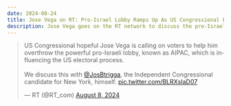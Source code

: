 ```yaml
---
date: 2024-08-24
title: Jose Vega on RT: Pro-Israel Lobby Ramps Up As US Congressional Elections Approach
description: Jose Vega goes on the RT network to discuss the pro-Israeli lobby, known as AIPAC
---
```


<blockquote class="twitter-tweet"><p lang="en" dir="ltr">US Congressional hopeful Jose Vega is calling on voters to help him overthrow the powerful pro-Israeli lobby, known as AIPAC, which is influencing the US electoral process. <br><br>We discuss this with <a href="https://twitter.com/JosBtrigga?ref_src=twsrc%5Etfw">@JosBtrigga</a>, the Independent Congressional candidate for New York, himself. <a href="https://t.co/BLRXsIaD07">pic.twitter.com/BLRXsIaD07</a></p>— RT (@RT_com) <a href="https://twitter.com/RT_com/status/1821648257153396931?ref_src=twsrc%5Etfw">August 8, 2024</a></blockquote> <script async src="https://platform.twitter.com/widgets.js" charset="utf-8"></script>